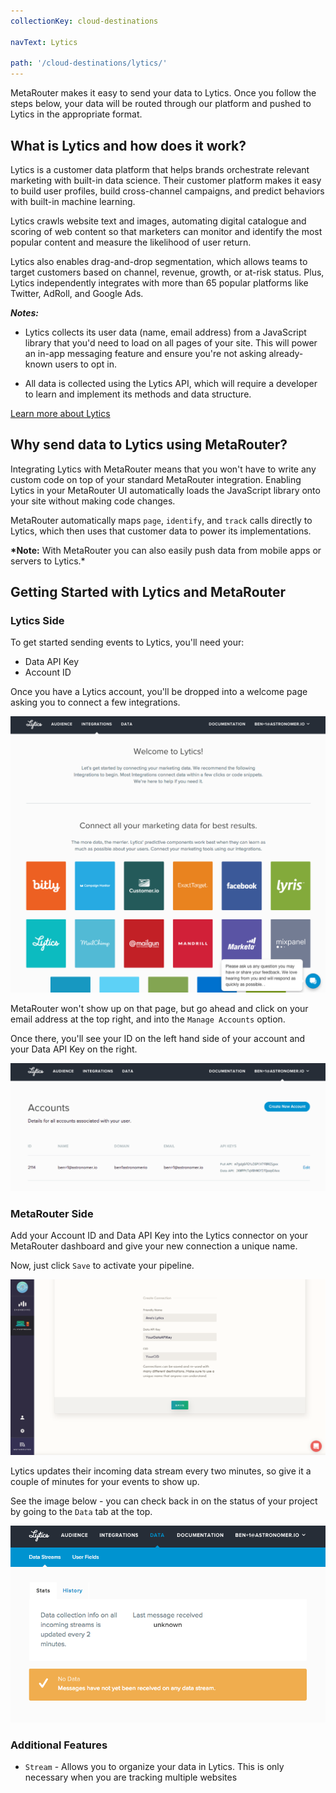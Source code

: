 ```yaml
---
collectionKey: cloud-destinations

navText: Lytics

path: '/cloud-destinations/lytics/'
---
```


MetaRouter makes it easy to send your data to Lytics. Once you follow the steps below, your data will be routed through our platform and pushed to Lytics in the appropriate format.

## What is Lytics and how does it work?

Lytics is a customer data platform that helps brands orchestrate relevant marketing with built-in data science. Their customer platform makes it easy to build user profiles, build cross-channel campaigns, and predict behaviors with built-in machine learning.

Lytics crawls website text and images, automating digital catalogue and scoring of web content so that marketers can monitor and identify the most popular content and measure the likelihood of user return.

Lytics also enables drag-and-drop segmentation, which allows teams to target customers based on channel, revenue, growth, or at-risk status. Plus, Lytics independently integrates with more than 65 popular platforms like Twitter, AdRoll, and Google Ads.

**_Notes:_**

- Lytics collects its user data (name, email address) from a JavaScript library that you'd need to load on all pages of your site. This will power an in-app messaging feature and ensure you're not asking already-known users to opt in.

- All data is collected using the Lytics API, which will require a developer to learn and implement its methods and data structure.

[Learn more about Lytics](https://www.getlytics.com/)

## Why send data to Lytics using MetaRouter?

Integrating Lytics with MetaRouter means that you won't have to write any custom code on top of your standard MetaRouter integration. Enabling Lytics in your MetaRouter UI automatically loads the JavaScript library onto your site without making code changes.

MetaRouter automatically maps `page`, `identify`, and `track` calls directly to Lytics, which then uses that customer data to power its implementations.

**\*Note:** With MetaRouter you can also easily push data from mobile apps or servers to Lytics.\*

## Getting Started with Lytics and MetaRouter

### Lytics Side

To get started sending events to Lytics, you'll need your:

- Data API Key
- Account ID

Once you have a Lytics account, you'll be dropped into a welcome page asking you to connect a few integrations.

![lytics1](/images/lytics1.png)

MetaRouter won't show up on that page, but go ahead and click on your email address at the top right, and into the `Manage Accounts` option.

Once there, you'll see your ID on the left hand side of your account and your Data API Key on the right.

![lytics2](/images/lytics2.png)

### MetaRouter Side

Add your Account ID and Data API Key into the Lytics connector on your MetaRouter dashboard and give your new connection a unique name.

Now, just click `Save` to activate your pipeline.

![lytics3](/images/lytics3v2.png)

Lytics updates their incoming data stream every two minutes, so give it a couple of minutes for your events to show up.

See the image below - you can check back in on the status of your project by going to the `Data` tab at the top.

![lytics4](/images/lytics4.png)

### Additional Features

- `Stream` - Allows you to organize your data in Lytics. This is only necessary when you are tracking multiple websites
